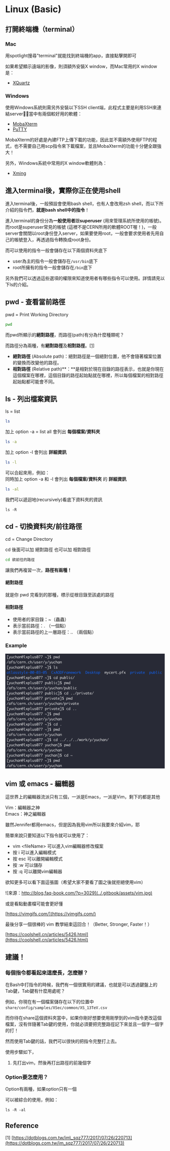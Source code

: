 # Linux \(Basic\)

## 打開終端機（terminal）

### Mac

用spotlight搜尋"terminal"就能找到終端機的app，直接點擊開即可

如果希望顯示遠端的影像，則須額外安裝X window，而Mac常用的X window是：

* [XQuartz](https://www.xquartz.org/)

### Windows

使用Windows系統則需另外安裝以下SSH client端，此程式主要是利用SSH來連結server，當中有兩個較好用的軟體：

* [MobaXterm](https://mobaxterm.mobatek.net/)
* [PuTTY](https://www.putty.org/)

MobaXterm的好處是內建FTP上傳下載的功能，因此並不需額外使用FTP的程式，也不需要自己用scp指令來下載檔案，並且MobaXterm的功能十分健全跟強大！

另外，Windows系統中常用的X window軟體則為：

* [Xming](http://www.straightrunning.com/XmingNotes/)

## 進入terminal後，實際你正在使用shell

進入terminal後，一般預設會使用bash shell，也有人會改用zsh shell，而以下所介紹的指令們，**就是bash shell中的指令**！

進入terminal的身份分為**一般使用者**跟**superuser** \(用來管理系統所使用的帳號\)。而root是superuser常見的帳號 \(這裡不是CERN所用的軟體ROOT喔！\)，一般server會關閉以root身份登入server，如果要使用root，一般會要求使用者先用自己的帳號登入，再透過指令轉換成root身份。

而可以使用的指令一般會儲存在以下兩個資料夾底下

* user為主的指令一般會儲存在`/usr/bin`底下
* root所擁有的指令一般會儲存在`/bin`底下

另外我們可以透過這些選項的權限來知道使用者有哪些指令可以使用。詳情請見以下ls的介紹。

## pwd - 查看當前路徑

pwd = Print Working Directory

```bash
pwd
```

而pwd所顯示的**絕對路徑**，而路徑\(path\)有分為什麼種類呢？

而路徑分為兩種，有**絕對路徑**及**相對路徑**。[\[1\]](https://dotblogs.com.tw/im_sqz777/2017/07/26/220713)

* **絕對路徑** \(Absolute path\)：絕對路徑是一個絕對位置，他不會隨著檔案位置的變換而改變他的路徑。
* **相對路徑** \(Relative path\)**：**是相對於現在目錄的路徑表示，也就是你現在這個檔案在哪裡，這個目錄的路徑起始點就在哪裡，所以每個檔案的相對路徑起始點都可能會不同。

## ls - 列出檔案資訊

ls = list

```bash
ls
```

加上 option -a = list all 會列出 **每個檔案/資料夾**

```bash
ls -a
```

加上 option -l 會列出 **詳細資訊**

```bash
ls -l
```

可以合起來用，例如：  
同時加上 option -a 和 -l 會列出 **每個檔案/資料夾** 的 **詳細資訊**

```bash
ls -al
```

我們可以遞迴地\(recursively\)看底下資料夾的資訊

```text
ls -R
```

## cd - 切換資料夾/前往路徑

cd = Change Directory

cd 後面可以加 絕對路徑 也可以加 相對路徑

```bash
cd 欲前往的路徑
```

讓我們再複習一次，**路徑有兩種！**

#### 絕對路徑

就是你 pwd 完看到的那種，標示從根目錄至該處的路徑

#### 相對路徑

* 使用者的家目錄：~（蟲蟲）
* 表示當前路徑：. （一個點）
* 表示當前路徑的上一層路徑：.. （兩個點）

### Example

![](../.gitbook/assets/screen-shot-20190116-xia-wu-4.46.00.png)

## vim 或 emacs - 編輯器

這世界上的編輯器流派只有三個，一派是Emacs，一派是Vim，剩下的都是其他

Vim：編輯器之神  
Emacs：神之編輯器

雖然Jennifer都用emacs，但是因為我用vim所以我要來介紹vim，耶

簡單來說只要知道以下指令就可以使用了：

* vim &lt;fileName&gt; 可以進入vim編輯器修改檔案
* 按 i 可以進入編輯模式
* 按 esc 可以離開編輯模式
* 按 :w 可以儲存
* 按 :q 可以離開vim編輯器



欲知更多可以看下面這張圖（希望大家不要看了圖之後就拒絕使用vim）

![&#x4F86;&#x6E90;&#xFF1A;http://blog.faq-book.com/?p=3029](../.gitbook/assets/vim.jpg)

或是看點動畫檔可能會更好懂

[https://vimgifs.com/](https://vimgifs.com/)

最後分享一個很棒的 vim 教學結束這回合！（Better, Stronger, Faster！）

[https://coolshell.cn/articles/5426.html](https://coolshell.cn/articles/5426.html)

## 建議！

### 每個指令都看起來這麼長，怎麼辦？

在Bash中打指令的時候，我們有一個很實用的建議，也就是可以透過鍵盤上的Tab鍵，Tab鍵有什麼用處呢？

例如，你現在有一個檔案儲存在以下的位置中`share/config/samples/XSec/common/XS_13TeV.csv`

而你待在share這個資料夾當中，如果你剛好想要使用剛學到的vim指令更改這個檔案，沒有伴隨著Tab鍵的使用，你就必須要把完整路徑記下來並且一個字一個字的打！

然而使用Tab鍵的話，我們可以很快的把指令完整打上去。

使用步驟如下，

1. 先打出vim，然後再打出路徑的前幾個字



### Option要怎麼用？

Option有兩種，如果option只有一個

可以被綜合的使用，例如：

```text
ls -R -al
```

## Reference

\[1\] [https://dotblogs.com.tw/im\_sqz777/2017/07/26/220713](https://dotblogs.com.tw/im_sqz777/2017/07/26/220713)



